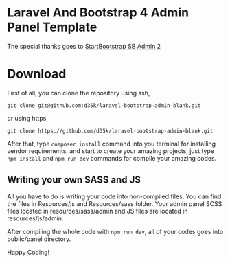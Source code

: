 # Laravel And Bootstrap 4 Admin Panel Template

The special thanks goes to [StartBootstrap SB Admin 2](https://github.com/BlackrockDigital/startbootstrap-sb-admin-2)


# Download

First of all, you can clone the repository using ssh,

    git clone git@github.com:d35k/laravel-bootstrap-admin-blank.git

or using https,

    git clone https://github.com/d35k/laravel-bootstrap-admin-blank.git

After that, type `composer install` command into you terminal for installing vendor requirements, and start to create your amazing projects, just type `npm install` and `npm run dev` commands for compile your amazing codes.

## Writing your own SASS and JS

All you have to do is writing your code into non-compiled files. You can find the files in Resources/js and Resources/sass folder. Your admin panel SCSS files located in resources/sass/admin and JS files are located in resources/js/admin.

After compiling the whole code with `npm run dev`, all of your codes goes into public/panel directory.

Happy Coding!
